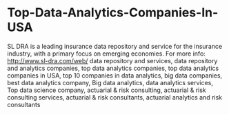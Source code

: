 # Top-Data-Analytics-Companies-In-USA
SL DRA is a leading insurance data repository and service for the insurance industry, with a primary focus on emerging economies. 
For more info: http://www.sl-dra.com/web/
data repository and services, data repository and analytics companies, top data analytics companies, top data analytics companies in USA, top 10 companies in data analytics, big data companies, best data analytics company, Big data analytics, data analytics services, Top data science company,  actuarial & risk consulting, actuarial & risk consulting services,  actuarial & risk consultants, actuarial analytics and risk consultants
